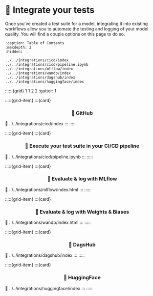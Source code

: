 # 🔁 Integrate your tests

Once you've created a test suite for a model, integrating it into existing workflows allow you to automate the testing and logging of your model quality. You will find a couple options on this page to do so.

```{toctree}
:caption: Table of Contents
:maxdepth: 2
:hidden:

../../integrations/cicd/index
../../integrations/cicd/pipeline.ipynb
../../integrations/mlflow/index
../../integrations/wandb/index
../../integrations/dagshub/index
../../integrations/huggingface/index

```

::::::{grid} 1 1 2 2
:gutter: 1

:::::{grid-item}
:::{card} <br/><h3><center>🐙️ GitHub</center></h3>
:link: ../../integrations/cicd/index
:::
:::::

:::::{grid-item}
:::{card} <br/><h3><center>🚀 Execute your test suite in your CI/CD pipeline</center></h3>
:link: ../../integrations/cicd/pipeline.ipynb
:::
:::::

:::::{grid-item}
:::{card} <br/><h3><center>🏃 Evaluate & log with MLflow</center></h3>
:link: ../../integrations/mlflow/index.html
:::
:::::

:::::{grid-item}
:::{card} <br/><h3><center>🐝  Evaluate & log with Weights & Biases</center></h3>
:link: ../../integrations/wandb/index.html
:::
:::::

:::::{grid-item}
:::{card} <br/><h3><center>🐶 DagsHub</center></h3>
:link: ../../integrations/dagshub/index
:::
:::::

:::::{grid-item}
:::{card} <br/><h3><center>🤗 HuggingFace</center></h3>
:link: ../../integrations/huggingface/index
:::
:::::
